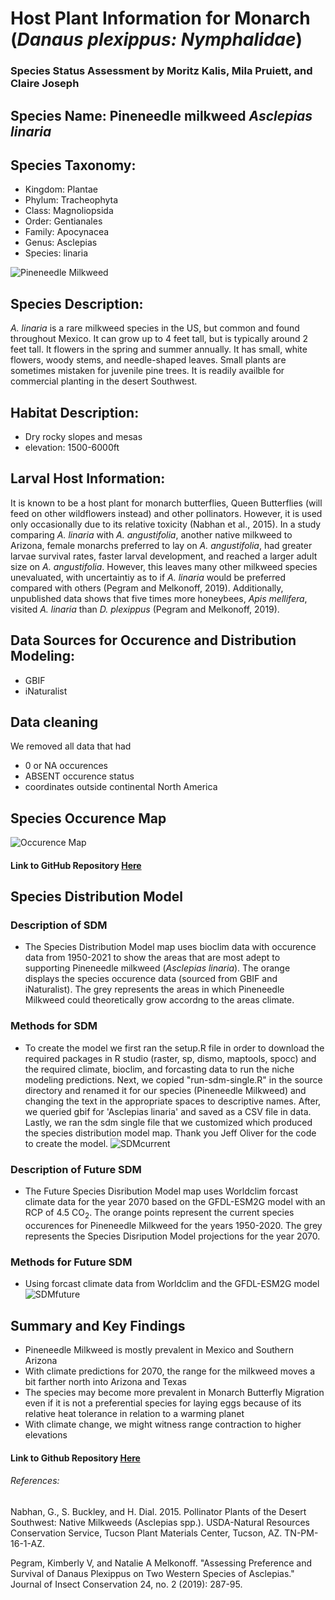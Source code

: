# Host Plant Information for Monarch (*Danaus plexippus: Nymphalidae*)

### Species Status Assessment by Moritz Kalis, Mila Pruiett, and Claire Joseph

## Species Name: Pineneedle milkweed *Asclepias linaria*

## Species Taxonomy:
- Kingdom: Plantae
- Phylum: Tracheophyta
- Class: Magnoliopsida
- Order: Gentianales
- Family: Apocynacea
- Genus: Asclepias
- Species: linaria

![Pineneedle Milkweed](https://user-images.githubusercontent.com/99292009/156240835-f0a313c1-b346-4408-8707-4ca9dd09f98a.png)

## Species Description:
*A. linaria* is a rare milkweed species in the US, but common and found throughout
Mexico. It can grow up to 4 feet tall, but is typically around 2 feet tall.
It flowers in the spring and summer annually. It has small, white flowers, woody stems, and needle-shaped leaves. Small plants are sometimes mistaken for juvenile pine trees. It is readily availble for commercial planting in the desert Southwest. 

## Habitat Description:
- Dry rocky slopes and mesas
- elevation: 1500-6000ft

## Larval Host Information:
It is known to be a host plant for monarch butterflies, Queen Butterflies (will feed on other wildflowers instead) and other pollinators. However, it is used only occasionally due to its relative toxicity (Nabhan et al., 2015). In a study comparing *A. linaria* with *A. angustifolia*, another native milkweed to Arizona, female monarchs preferred to lay on *A. angustifolia*, had greater larvae survival rates, faster larval development, and reached a larger adult size on *A. angustifolia*. However, this leaves many other milkweed species unevaluated, with uncertaintiy as to if *A. linaria* would be preferred compared with others (Pegram and Melkonoff, 2019). Additionally, unpublished data shows that five times more honeybees, *Apis mellifera*, visited *A. linaria* than *D. plexippus* (Pegram and Melkonoff, 2019). 

## Data Sources for Occurence and Distribution Modeling:
- GBIF
- iNaturalist

## Data cleaning
We removed all data that had
 - 0 or NA occurences
 - ABSENT occurence status
 - coordinates outside continental North America

## Species Occurence Map

![Occurence Map](output/pineneedleMilkweedspocc.jpg) 

#### Link to GitHub Repository [Here](https://github.com/BiodiversityDataScienceCorp/Pineneedles-main-repo)

## Species Distribution Model
### Description of SDM
- The Species Distribution Model map uses bioclim data with occurence data from 1950-2021 to show the areas that are most adept to supporting Pineneedle milkweed (*Asclepias linaria*). The orange displays the species occurence data (sourced from GBIF and iNaturalist). The grey represents the areas in which Pineneedle Milkweed could theoretically grow accordng to the areas climate.
### Methods for SDM
- To create the model we first ran the setup.R file in order to download the required packages in R studio (raster, sp, dismo, maptools, spocc) and the required climate, bioclim, and forcasting data to run the niche modeling predictions. Next, we copied "run-sdm-single.R" in the source directory and renamed it for our species (Pineneedle Milkweed) and changing the text in the appropriate spaces to descriptive names. After, we queried gbif for 'Asclepias linaria' and saved as a CSV file in data. Lastly, we ran the sdm single file that we customized which produced the species distribution model map. Thank you Jeff Oliver for the code to create the model.
![SDMcurrent](output/linaria-single-current-sdm.jpg)

### Description of Future SDM
- The Future Species Disribution Model map uses Worldclim forcast climate data for the year 2070 based on the GFDL-ESM2G model with an RCP of 4.5 CO<sub>2</sub>. The orange points represent the current species occurences for Pineneedle Milkweed for the years 1950-2020. The grey represents the Species Disripution Model projections for the year 2070.
### Methods for Future SDM
- Using forcast climate data from Worldclim and the GFDL-ESM2G model 
![SDMfuture](output/linaria-single-future-sdm.jpg)

## Summary and Key Findings
- Pineneedle Milkweed is mostly prevalent in Mexico and Southern Arizona
- With climate predictions for 2070, the range for the milkweed moves a bit farther north into Arizona and Texas
- The species may become more prevalent in Monarch Butterfly Migration even if it is not a preferential species for laying eggs because of its relative heat tolerance in relation to a warming planet
- With climate change, we might witness range contraction to higher elevations


#### Link to Github Repository [Here](https://github.com/BiodiversityDataScienceCorp/Pineneedles-main-repo)


###### References:
Nabhan, G., S. Buckley, and H. Dial. 2015. Pollinator Plants of the Desert Southwest: Native
Milkweeds (Asclepias spp.). USDA-Natural Resources Conservation Service, Tucson Plant
Materials Center, Tucson, AZ. TN-PM-16-1-AZ. 

Pegram, Kimberly V, and Natalie A Melkonoff. "Assessing Preference and Survival of Danaus Plexippus on Two Western Species of Asclepias." Journal of Insect Conservation 24, no. 2 (2019): 287-95.
